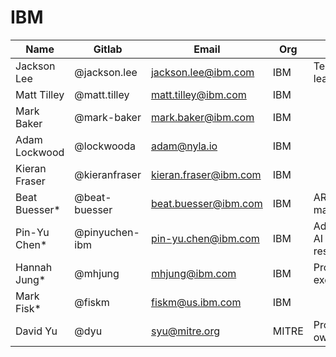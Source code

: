 # IBM

| Name | Gitlab | Email | Org | Role |
| ---- | ------ | ----- | --- | ---- |
| Jackson Lee | @jackson.lee | jackson.lee@ibm.com | IBM | Technical lead |
| Matt Tilley | @matt.tilley | matt.tilley@ibm.com | IBM | |
| Mark Baker | @mark-baker | mark.baker@ibm.com | IBM | |
| Adam Lockwood | @lockwooda | adam@nyla.io | IBM | | 
| Kieran Fraser | @kieranfraser | kieran.fraser@ibm.com | IBM | |
| Beat Buesser* | @beat-buesser | beat.buesser@ibm.com | IBM | ART maintainer |
| Pin-Yu Chen* | @pinyuchen-ibm | pin-yu.chen@ibm.com | IBM | Adversarial AI researcher |
| Hannah Jung* | @mhjung | mhjung@ibm.com | IBM | Project executive |
| Mark Fisk* | @fiskm | fiskm@us.ibm.com | IBM | |
| David Yu | @dyu | syu@mitre.org | MITRE | Product owner |